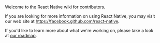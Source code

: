 Welcome to the React Native wiki for contributors.

If you are looking for more information on using React Native, you may visit our web site at https://facebook.github.com/react-native.

If you'd like to learn more about what we're working on, please take a look at [our roadmap](https://github.com/facebook/react-native/wiki/Roadmap).